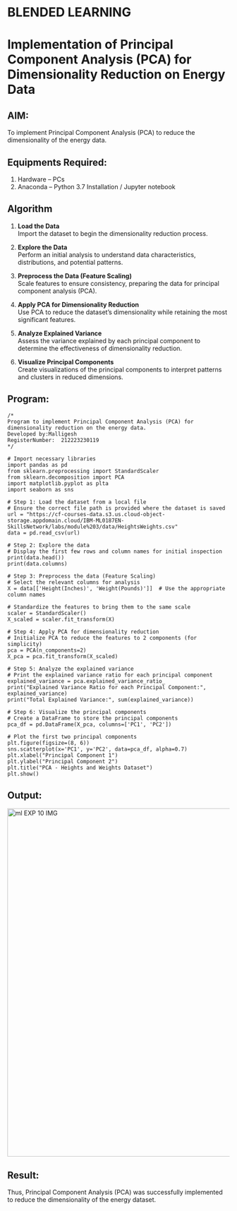 # BLENDED LEARNING
# Implementation of Principal Component Analysis (PCA) for Dimensionality Reduction on Energy Data

## AIM:
To implement Principal Component Analysis (PCA) to reduce the dimensionality of the energy data.

## Equipments Required:
1. Hardware – PCs
2. Anaconda – Python 3.7 Installation / Jupyter notebook

## Algorithm
1. **Load the Data**  
   Import the dataset to begin the dimensionality reduction process.

2. **Explore the Data**  
   Perform an initial analysis to understand data characteristics, distributions, and potential patterns.

3. **Preprocess the Data (Feature Scaling)**  
   Scale features to ensure consistency, preparing the data for principal component analysis (PCA).

4. **Apply PCA for Dimensionality Reduction**  
   Use PCA to reduce the dataset’s dimensionality while retaining the most significant features.

5. **Analyze Explained Variance**  
   Assess the variance explained by each principal component to determine the effectiveness of dimensionality reduction.

6. **Visualize Principal Components**  
   Create visualizations of the principal components to interpret patterns and clusters in reduced dimensions.

## Program:
```
/*
Program to implement Principal Component Analysis (PCA) for dimensionality reduction on the energy data.
Developed by:Malligesh
RegisterNumber:  212223230119
*/

# Import necessary libraries
import pandas as pd
from sklearn.preprocessing import StandardScaler
from sklearn.decomposition import PCA
import matplotlib.pyplot as plta
import seaborn as sns

# Step 1: Load the dataset from a local file
# Ensure the correct file path is provided where the dataset is saved
url = "https://cf-courses-data.s3.us.cloud-object-storage.appdomain.cloud/IBM-ML0187EN-SkillsNetwork/labs/module%203/data/HeightsWeights.csv"
data = pd.read_csv(url)

# Step 2: Explore the data
# Display the first few rows and column names for initial inspection
print(data.head())
print(data.columns)

# Step 3: Preprocess the data (Feature Scaling)
# Select the relevant columns for analysis
X = data[['Height(Inches)', 'Weight(Pounds)']]  # Use the appropriate column names

# Standardize the features to bring them to the same scale
scaler = StandardScaler()
X_scaled = scaler.fit_transform(X)

# Step 4: Apply PCA for dimensionality reduction
# Initialize PCA to reduce the features to 2 components (for simplicity)
pca = PCA(n_components=2)
X_pca = pca.fit_transform(X_scaled)

# Step 5: Analyze the explained variance
# Print the explained variance ratio for each principal component
explained_variance = pca.explained_variance_ratio_
print("Explained Variance Ratio for each Principal Component:", explained_variance)
print("Total Explained Variance:", sum(explained_variance))

# Step 6: Visualize the principal components
# Create a DataFrame to store the principal components
pca_df = pd.DataFrame(X_pca, columns=['PC1', 'PC2'])

# Plot the first two principal components
plt.figure(figsize=(8, 6))
sns.scatterplot(x='PC1', y='PC2', data=pca_df, alpha=0.7)
plt.xlabel("Principal Component 1")
plt.ylabel("Principal Component 2")
plt.title("PCA - Heights and Weights Dataset")
plt.show()

```

## Output:
<img width="789" alt="ml EXP 10 IMG" src="https://github.com/user-attachments/assets/bb39e48f-6ec7-4ac6-995d-bb320999b87b">



## Result:
Thus, Principal Component Analysis (PCA) was successfully implemented to reduce the dimensionality of the energy dataset.
